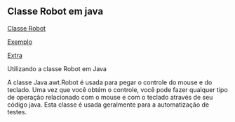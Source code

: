 ## Classe Robot em java

[Classe Robot](https://www.devmedia.com.br/utilizando-a-classe-robot-em-java/2363)

[Exemplo](https://sites.google.com/view/javacommiza/home/automa%C3%A7%C3%A3o/classe-robot)

[Extra](https://acervolima.com/classe-de-robo-em-java-awt/)

Utilizando a classe Robot em Java

A classe Java.awt.Robot é usada para pegar o controle do mouse e do teclado. Uma vez que você obtém o controle, você pode fazer qualquer tipo de operação relacionado com o mouse e com o teclado através de seu código java. Esta classe é usada geralmente para a automatização de testes.
